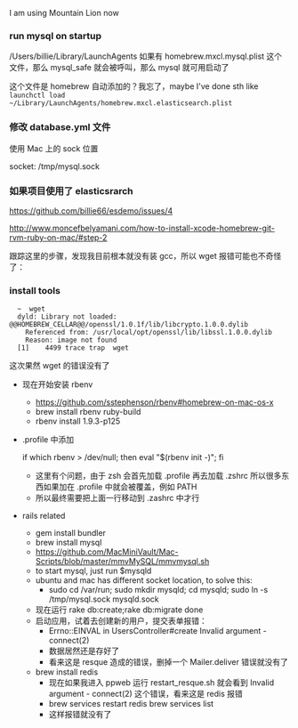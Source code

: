 I am using Mountain Lion now


### run mysql on startup

/Users/billie/Library/LaunchAgents 如果有 homebrew.mxcl.mysql.plist
这个文件，那么 mysql_safe 就会被呼叫，那么 mysql 就可用启动了

这个文件是 homebrew 自动添加的？我忘了，maybe I've done sth like `launchctl
load ~/Library/LaunchAgents/homebrew.mxcl.elasticsearch.plist`

### 修改 database.yml 文件

使用 Mac 上的 sock 位置

   socket: /tmp/mysql.sock


### 如果项目使用了 elasticsrarch

https://github.com/billie66/esdemo/issues/4


http://www.moncefbelyamani.com/how-to-install-xcode-homebrew-git-rvm-ruby-on-mac/#step-2

跟踪这里的步骤，发现我目前根本就没有装 gcc，所以 wget 报错可能也不奇怪了：


### install tools

```
  ~  wget
  dyld: Library not loaded: @@HOMEBREW_CELLAR@@/openssl/1.0.1f/lib/libcrypto.1.0.0.dylib
    Referenced from: /usr/local/opt/openssl/lib/libssl.1.0.0.dylib
    Reason: image not found
  [1]    4499 trace trap  wget
```

这次果然 wget 的错误没有了

- 现在开始安装 rbenv
  - https://github.com/sstephenson/rbenv#homebrew-on-mac-os-x
  - brew install rbenv ruby-build
  - rbenv install 1.9.3-p125

- .profile 中添加

    if which rbenv > /dev/null; then eval "$(rbenv init -)"; fi

   - 这里有个问题，由于 zsh 会首先加载 .profile 再去加载 .zshrc
     所以很多东西如果加在 .profile 中就会被覆盖，例如 PATH
   - 所以最终需要把上面一行移动到 .zashrc 中才行

- rails related
  - gem install bundler
  - brew install mysql
   - https://github.com/MacMiniVault/Mac-Scripts/blob/master/mmvMySQL/mmvmysql.sh
   - to start mysql, just run $mysqld<enter>
   - ubuntu and mac has different socket location, to solve this:
     - sudo cd /var/run; sudo mkdir mysqld; cd mysqld; sudo ln -s
       /tmp/mysql.sock mysqld.sock
   - 现在运行 rake db:create;rake db:migrate done
   - 启动应用，试着去创建新的用户，提交表单报错：
     - Errno::EINVAL in UsersController#create Invalid argument - connect(2)
     - 数据居然还是存好了
     - 看来这是 resque 造成的错误，删掉一个 Mailer.deliver 错误就没有了
   - brew install redis
     - 现在如果我进入 ppweb 运行 restart_resque.sh 就会看到 Invalid argument -
       connect(2) 这个错误，看来这是 redis 报错
     - brew services restart redis
       brew services list
     - 这样报错就没有了
